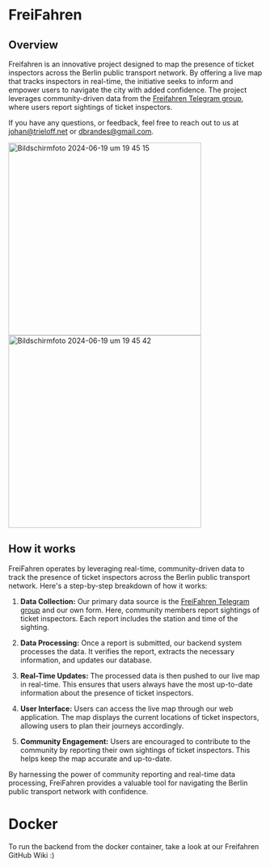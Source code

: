 # FreiFahren

## Overview

Freifahren is an innovative project designed to map the presence of ticket inspectors across the Berlin public transport network. By offering a live map that tracks inspectors in real-time, the initiative seeks to inform and empower users to navigate the city with added confidence. The project leverages community-driven data from the [Freifahren Telegram group](https://t.me/freifahren_BE), where users report sightings of ticket inspectors.

If you have any questions, or feedback, feel free to reach out to us at johan@trieloff.net or dbrandes@gmail.com.

<img width="381" alt="Bildschirmfoto 2024-06-19 um 19 45 15" src="https://github.com/brandesdavid/FreiFahren/assets/30388999/4703d289-a94e-4a90-9659-43d9122c56cc">
<img width="381" alt="Bildschirmfoto 2024-06-19 um 19 45 42" src="https://github.com/brandesdavid/FreiFahren/assets/30388999/a2bdba30-fbb5-494e-851d-0685d3a8ac95">

## How it works

FreiFahren operates by leveraging real-time, community-driven data to track the presence of ticket inspectors across the Berlin public transport network. Here's a step-by-step breakdown of how it works:

1. **Data Collection:** Our primary data source is the [FreiFahren Telegram group](https://t.me/freifahren_BE) and our own form. Here, community members report sightings of ticket inspectors. Each report includes the station and time of the sighting.

2. **Data Processing:** Once a report is submitted, our backend system processes the data. It verifies the report, extracts the necessary information, and updates our database.

3. **Real-Time Updates:** The processed data is then pushed to our live map in real-time. This ensures that users always have the most up-to-date information about the presence of ticket inspectors.

4. **User Interface:** Users can access the live map through our web application. The map displays the current locations of ticket inspectors, allowing users to plan their journeys accordingly.

5. **Community Engagement:** Users are encouraged to contribute to the community by reporting their own sightings of ticket inspectors. This helps keep the map accurate and up-to-date.

By harnessing the power of community reporting and real-time data processing, FreiFahren provides a valuable tool for navigating the Berlin public transport network with confidence.

# Docker

To run the backend from the docker container, take a look at our Freifahren GitHub Wiki :)